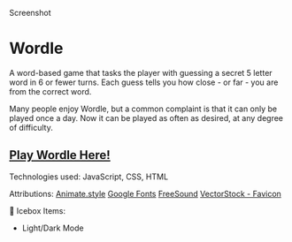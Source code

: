 Screenshot

# Wordle

A word-based game that tasks the player with guessing a secret 5 letter word in 6 or fewer turns. Each guess tells you how close - or far - you are from the correct word.

Many people enjoy Wordle, but a common complaint is that it can only be played once a day. Now it can be played as often as desired, at any degree of difficulty.

## [Play Wordle Here!](https://mjlueder-wordle.netlify.app/)

Technologies used: JavaScript, CSS, HTML

Attributions:
[Animate.style](https://animate.style/)
[Google Fonts](https://fonts.google.com/specimen/DM+Serif+Display?query=dm+serif)
[FreeSound](https://freesound.org/people/Cornersting/sounds/317448/)
[VectorStock - Favicon](https://www.vectorstock.com/royalty-free-vector/logo-letter-w-blue-glowing-vector-22855325)

🧊 Icebox Items:
* Light/Dark Mode
